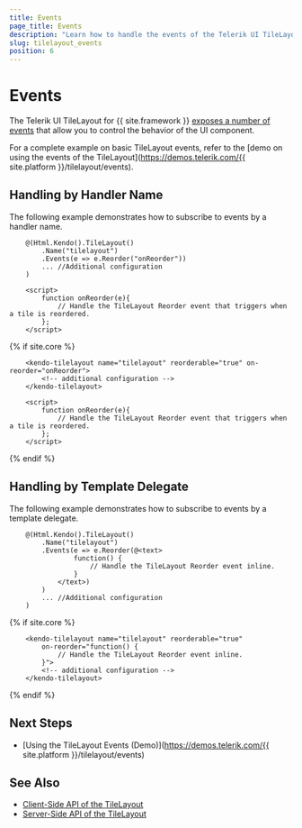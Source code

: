 ```yaml
---
title: Events
page_title: Events
description: "Learn how to handle the events of the Telerik UI TileLayout component for {{ site.framework }}."
slug: tilelayout_events
position: 6
---
```


# Events

The Telerik UI TileLayout for {{ site.framework }} [exposes a number of events](/api/kendo.mvc.ui.fluent/tilelayouteventbuilder) that allow you to control the behavior of the UI component.

For a complete example on basic TileLayout events, refer to the [demo on using the events of the TileLayout](https://demos.telerik.com/{{ site.platform }}/tilelayout/events).

## Handling by Handler Name

The following example demonstrates how to subscribe to events by a handler name.

```HtmlHelper
    @(Html.Kendo().TileLayout()
        .Name("tilelayout")
        .Events(e => e.Reorder("onReorder"))
        ... //Additional configuration
    )

    <script>
        function onReorder(e){
            // Handle the TileLayout Reorder event that triggers when a tile is reordered.
        };
    </script>
```
{% if site.core %}
```TagHelper
    <kendo-tilelayout name="tilelayout" reorderable="true" on-reorder="onReorder">
        <!-- additional configuration -->
    </kendo-tilelayout>

    <script>
        function onReorder(e){
            // Handle the TileLayout Reorder event that triggers when a tile is reordered.
        };
    </script>
```
{% endif %}

## Handling by Template Delegate

The following example demonstrates how to subscribe to events by a template delegate.

```HtmlHelper
    @(Html.Kendo().TileLayout()
        .Name("tilelayout")
        .Events(e => e.Reorder(@<text>
                function() {
                    // Handle the TileLayout Reorder event inline.
                }
            </text>)
        )
        ... //Additional configuration
    )
```
{% if site.core %}
```TagHelper
    <kendo-tilelayout name="tilelayout" reorderable="true" 
        on-reorder="function() {
            // Handle the TileLayout Reorder event inline.
        }">
        <!-- additional configuration -->
    </kendo-tilelayout>
```
{% endif %}

## Next Steps

* [Using the TileLayout Events (Demo)](https://demos.telerik.com/{{ site.platform }}/tilelayout/events)

## See Also

* [Client-Side API of the TileLayout](https://docs.telerik.com/kendo-ui/api/javascript/ui/tilelayout)
* [Server-Side API of the TileLayout](/api/tilelayout)